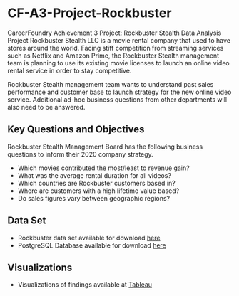 # CF-A3-Project-Rockbuster
CareerFoundry Achievement 3 Project: Rockbuster Stealth Data Analysis Project
Rockbuster Stealth LLC is a movie rental company that used to have stores around the world. Facing stiff competition from streaming services such as Netflix and Amazon Prime, the Rockbuster Stealth management team is planning to use its existing movie licenses to launch an online video rental service in order to stay competitive. 

Rockbuster Stealth management team wants to understand past sales performance and customer base to launch strategy for the new online video service. Additional ad-hoc business questions from other departments will also need to be answered.

## Key Questions and Objectives
Rockbuster Stealth Management Board has the following business questions to inform their 2020 company strategy.
- Which movies contributed the most/least to revenue gain?
- What was the average rental duration for all videos?
- Which countries are Rockbuster customers based in?
- Where are customers with a high lifetime value based?
- Do sales figures vary between geographic regions?

## Data Set
- Rockbuster data set available for download [here](http://www.postgresqltutorial.com/wp-content/uploads/2019/05/dvdrental.zip)
- PostgreSQL Database available for download [here](https://www.enterprisedb.com/downloads/postgres-postgresql-downloads)

## Visualizations
- Visualizations of findings available at [Tableau](https://public.tableau.com/app/profile/nicole8049/viz/TaskA3_10PresentingSQLResults/RockbusterAnalysis)
